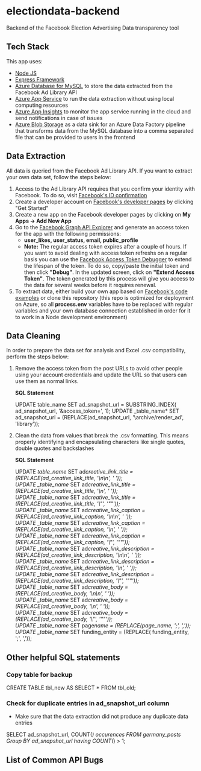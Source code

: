 # electiondata-backend

Backend of the Facebook Election Advertising Data transparency tool

## Tech Stack

This app uses:

- [Node JS](https://nodejs.org/en/)
- [Express Framework](https://expressjs.com/)
- [Azure Database for MySQL](https://azure.microsoft.com/en-us/services/mysql/) to store the data extracted from the Facebook Ad Library API
- [Azure App Service](https://azure.microsoft.com/en-us/services/app-service/) to run the data extraction without using local computing resources
- [Azure App Insights](https://azure.microsoft.com/en-us/services/monitor/) to monitor the app service running in the cloud and send notifications in case of issues
- [Azure Blob Storage](https://azure.microsoft.com/en-us/services/storage/blobs/) as a data sink for an Azure Data Factory pipeline that transforms data from the MySQL database into a comma separated file that can be provided to users in the frontend

## Data Extraction

All data is queried from the Facebook Ad Library API. If you want to extract your own data set, follow the steps below:

1. Access to the Ad Library API requires that you confirm your identity with Facebook. To do so, visit [Facebook's ID confirmation](https://www.facebook.com/id)
2. Create a developer account on [Facebook's developer pages](https://developers.facebook.com/) by clicking "Get Started"
3. Create a new app on the Facebook developer pages by clicking on **My Apps -> Add New App**
4. Go to the [Facebook Graph API Explorer](https://developers.facebook.com/tools/explorer/) and generate an access token for the app with the following permissions:
   - **user_likes, user_status, email, public_profile**
   - **Note:** The regular access token expires after a couple of hours. If you want to avoid dealing with access token refreshs on a regular basis you can use the [Facebook Access Token Debugger](https://developers.facebook.com/tools/debug/accesstoken/) to extend the lifespan of the token. To do so, copy/paste the initial token and then click **"Debug"**. In the updated screen, click on **"Extend Access Token"**. The token generated by this process will give you access to the data for several weeks before it requires renewal.
5. To extract data, either build your own app based on [Facebook's code examples](https://www.facebook.com/ads/library/api/?source=archive-landing-page) or clone this repository (this repo is optimized for deployment on Azure, so all **process.env** variables have to be replaced with regular variables and your own database connection established in order for it to work in a Node development environment)

## Data Cleaning

In order to prepare the data set for analysis and Excel .csv compatibility, perform the steps below:

1.  Remove the access token from the post URLs to avoid other people using your account credentials and update the URL so that users can use them as normal links.

    **SQL Statement**

    UPDATE table_name SET  ad_snapshot_url = SUBSTRING_INDEX( ad_snapshot_url, '&access_token=', 1);
    UPDATE \_table_name* SET ad_snapshot_url = (REPLACE(ad_snapshot_url, '\archive/render_ad', 'library'));

2.  Clean the data from values that break the .csv formatting. This means properly identifying and encapsulating characters like single quotes, double quotes and backslashes

    **SQL Statement**

    UPDATE _table_name_ SET ad*creative_link_title = (REPLACE(ad_creative_link_title, '\\n\\n', ' '));  
    UPDATE \_table_name* SET ad*creative_link_title = (REPLACE(ad_creative_link_title, '\\n', ' '));  
    UPDATE \_table_name* SET ad*creative_link_title = (REPLACE(ad_creative_link_title, '\\"', '""'));  
    UPDATE \_table_name* SET ad*creative_link_caption = (REPLACE(ad_creative_link_caption, '\\n\\n', ' '));  
    UPDATE \_table_name* SET ad*creative_link_caption = (REPLACE(ad_creative_link_caption, '\\n', ' '));  
    UPDATE \_table_name* SET ad*creative_link_caption = (REPLACE(ad_creative_link_caption, '\\"', '""'));  
    UPDATE \_table_name* SET ad*creative_link_description = (REPLACE(ad_creative_link_description, '\\n\\n', ' '));  
    UPDATE \_table_name* SET ad*creative_link_description = (REPLACE(ad_creative_link_description, '\\n', ' '));  
    UPDATE \_table_name* SET ad*creative_link_description = (REPLACE(ad_creative_link_description, '\\"', '""'));  
    UPDATE \_table_name* SET ad*creative_body = (REPLACE(ad_creative_body, '\\n\\n', ' '));  
    UPDATE \_table_name* SET ad*creative_body = (REPLACE(ad_creative_body, '\\n', ' '));  
    UPDATE \_table_name* SET ad*creative_body = (REPLACE(ad_creative_body, '\\"', '""'));  
    UPDATE \_table_name* SET page*name = (REPLACE(page_name, ';', ','));  
    UPDATE \_table_name* SET funding_entity = (REPLACE( funding_entity, ';', ','));

## Other helpful SQL statements

### Copy table for backup

CREATE TABLE tbl_new AS SELECT \* FROM tbl_old;

### Check for duplicate entries in ad_snapshot_url column

- Make sure that the data extraction did not produce any duplicate data entries

SELECT ad_snapshot_url, COUNT(_) occurences
FROM germany_posts
Group BY ad_snapshot_url
having COUNT(_) > 1;

## List of Common API Bugs
